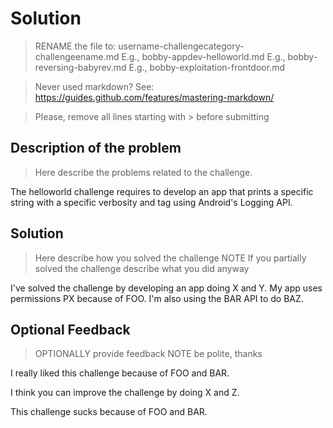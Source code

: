 # Solution

> RENAME the file to: username-challengecategory-challengeename.md
> E.g., bobby-appdev-helloworld.md
> E.g., bobby-reversing-babyrev.md
> E.g., bobby-exploitation-frontdoor.md

> Never used markdown?
> See: https://guides.github.com/features/mastering-markdown/

> Please, remove all lines starting with > before submitting


## Description of the problem

> Here describe the problems related to the challenge.

The helloworld challenge requires to develop an app that prints a specific
string with a specific verbosity and tag using Android's Logging API.

## Solution

> Here describe how you solved the challenge
> NOTE If you partially solved the challenge describe what you did anyway

I've solved the challenge by developing an app doing X and Y. My app uses
permissions PX because of FOO. I'm also using the BAR API to do BAZ.


## Optional Feedback

> OPTIONALLY provide feedback
> NOTE be polite, thanks

I really liked this challenge because of FOO and BAR.

I think you can improve the challenge by doing X and Z.

This challenge sucks  because of FOO and BAR.
